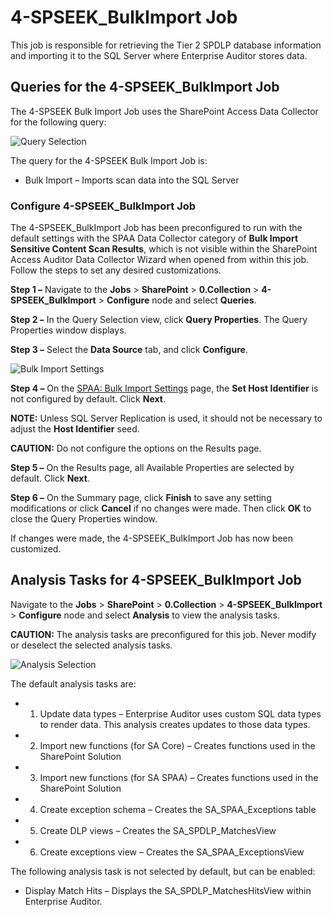 # 4-SPSEEK_BulkImport Job

This job is responsible for retrieving the Tier 2 SPDLP database information and importing it to the
SQL Server where Enterprise Auditor stores data.

## Queries for the 4-SPSEEK_BulkImport Job

The 4-SPSEEK Bulk Import Job uses the SharePoint Access Data Collector for the following query:

![Query Selection](/img/product_docs/accessanalyzer/11.6/solutions/sharepoint/collection/spseekbulkimportquery.webp)

The query for the 4-SPSEEK Bulk Import Job is:

- Bulk Import – Imports scan data into the SQL Server

### Configure 4-SPSEEK_BulkImport Job

The 4-SPSEEK_BulkImport Job has been preconfigured to run with the default settings with the SPAA
Data Collector category of **Bulk Import Sensitive Content Scan Results**, which is not visible
within the SharePoint Access Auditor Data Collector Wizard when opened from within this job. Follow
the steps to set any desired customizations.

**Step 1 –** Navigate to the **Jobs** > **SharePoint** > **0.Collection** >
**4-SPSEEK_BulkImport** > **Configure** node and select **Queries**.

**Step 2 –** In the Query Selection view, click **Query Properties**. The Query Properties window
displays.

**Step 3 –** Select the **Data Source** tab, and click **Configure**.

![Bulk Import Settings](/img/product_docs/accessanalyzer/11.6/solutions/sharepoint/collection/bulkimportsettings.webp)

**Step 4 –** On the
[SPAA: Bulk Import Settings](/docs/accessanalyzer/11.6/admin/datacollector/spaa/bulkimportsettings.md)
page, the **Set Host Identifier** is not configured by default. Click **Next**.

**NOTE:** Unless SQL Server Replication is used, it should not be necessary to adjust the **Host
Identifier** seed.

**CAUTION:** Do not configure the options on the Results page.

**Step 5 –** On the Results page, all Available Properties are selected by default. Click **Next**.

**Step 6 –** On the Summary page, click **Finish** to save any setting modifications or click
**Cancel** if no changes were made. Then click **OK** to close the Query Properties window.

If changes were made, the 4-SPSEEK_BulkImport Job has now been customized.

## Analysis Tasks for 4-SPSEEK_BulkImport Job

Navigate to the **Jobs** > **SharePoint** > **0.Collection** > **4-SPSEEK_BulkImport** >
**Configure** node and select **Analysis** to view the analysis tasks.

**CAUTION:** The analysis tasks are preconfigured for this job. Never modify or deselect the
selected analysis tasks.

![Analysis Selection](/img/product_docs/accessanalyzer/11.6/solutions/sharepoint/collection/spseekbulkimportanalysis.webp)

The default analysis tasks are:

-   1. Update data types – Enterprise Auditor uses custom SQL data types to render data. This
       analysis creates updates to those data types.
-   2. Import new functions (for SA Core) – Creates functions used in the SharePoint Solution
-   3. Import new functions (for SA SPAA) – Creates functions used in the SharePoint Solution
-   4. Create exception schema – Creates the SA_SPAA_Exceptions table
-   5. Create DLP views – Creates the SA_SPDLP_MatchesView
-   6. Create exceptions view – Creates the SA_SPAA_ExceptionsView

The following analysis task is not selected by default, but can be enabled:

- Display Match Hits – Displays the SA_SPDLP_MatchesHitsView within Enterprise Auditor.
